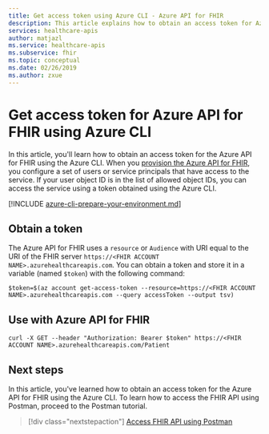 ```yaml
---
title: Get access token using Azure CLI - Azure API for FHIR
description: This article explains how to obtain an access token for Azure API for FHIR using the Azure CLI.
services: healthcare-apis
author: matjazl
ms.service: healthcare-apis
ms.subservice: fhir
ms.topic: conceptual
ms.date: 02/26/2019
ms.author: zxue
---
```


# Get access token for Azure API for FHIR using Azure CLI

In this article, you'll learn how to obtain an access token for the Azure API for FHIR using the Azure CLI. When you [provision the Azure API for FHIR](fhir-paas-portal-quickstart.md), you configure a set of users or service principals that have access to the service. If your user object ID is in the list of allowed object IDs, you can access the service using a token obtained using the Azure CLI.

[!INCLUDE [azure-cli-prepare-your-environment.md](../../../includes/azure-cli-prepare-your-environment.md)]

## Obtain a token

The Azure API for FHIR uses a `resource`  or `Audience` with URI equal to the URI of the FHIR server `https://<FHIR ACCOUNT NAME>.azurehealthcareapis.com`. You can obtain a token and store it in a variable (named `$token`) with the following command:

```azurecli-interactive
$token=$(az account get-access-token --resource=https://<FHIR ACCOUNT NAME>.azurehealthcareapis.com --query accessToken --output tsv)
```

## Use with Azure API for FHIR

```azurecli-interactive
curl -X GET --header "Authorization: Bearer $token" https://<FHIR ACCOUNT NAME>.azurehealthcareapis.com/Patient
```

## Next steps

In this article, you've learned how to obtain an access token for the Azure API for FHIR using the Azure CLI. To learn how to access the FHIR API using Postman, proceed to the Postman tutorial.

>[!div class="nextstepaction"]
>[Access FHIR API using Postman](access-fhir-postman-tutorial.md)
